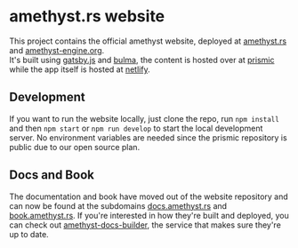 # amethyst.rs website

This project contains the official amethyst website, deployed at [amethyst.rs](https://amethyst.rs) and [amethyst-engine.org](https://amethyst-engine.org).  
It's built using [gatsby.js](https://gatsbyjs.org) and [bulma](https://bulma.io), the content is hosted over at [prismic](https://prismic.io) while the app itself is hosted at [netlify](https://netlify.com).

## Development

If you want to run the website locally, just clone the repo, run `npm install` and then `npm start` or `npm run develop` to start the local development server. No environment variables are needed since the prismic repository is public due to our open source plan.

## Docs and Book

The documentation and book have moved out of the website repository and can now be found at the subdomains [docs.amethyst.rs](https://docs.amethyst.rs) and [book.amethyst.rs](https://book.amethyst.rs). If you're interested in how they're built and deployed, you can check out [amethyst-docs-builder](https://github.com/amethyst/amethyst-docs-builder), the service that makes sure they're up to date.
